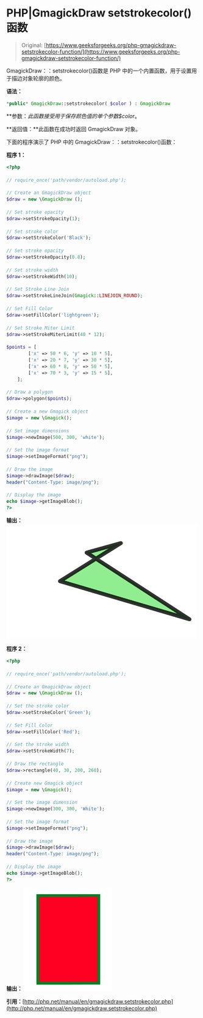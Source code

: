 # PHP|GmagickDraw setstrokecolor()函数

> Original: [https://www.geeksforgeeks.org/php-gmagickdraw-setstrokecolor-function/](https://www.geeksforgeeks.org/php-gmagickdraw-setstrokecolor-function/)

GmagickDraw：：setstrokecolor()函数是 PHP 中的一个内置函数，用于设置用于描边对象轮廓的颜色。

**语法：**

```php
*public* GmagickDraw::setstrokecolor( $color ) : GmagickDraw
```

**参数：**此函数接受用于保存颜色值的单个参数*$color*。

**返回值：**此函数在成功时返回 GmagickDraw 对象。

下面的程序演示了 PHP 中的 GmagickDraw：：setstrokecolor()函数：

**程序 1：**

```php
<?php

// require_once('path/vendor/autoload.php');

// Create an GmagickDraw object
$draw = new \GmagickDraw ();

// Set stroke opacity
$draw->setStrokeOpacity(1);

// Set stroke color
$draw->setStrokeColor('Black');

// Set stroke opacity
$draw->setStrokeOpacity(0.8);

// Set stroke width
$draw->setStrokeWidth(10);

// Set Stroke Line Join
$draw->setStrokeLineJoin(Gmagick::LINEJOIN_ROUND);

// Set Fill Color
$draw->setFillColor('lightgreen');

// Set Stroke Miter Limit
$draw->setStrokeMiterLimit(40 * 12);

$points = [
        ['x' => 50 * 6, 'y' => 10 * 5],
        ['x' => 20 * 7, 'y' => 30 * 5], 
        ['x' => 60 * 8, 'y' => 50 * 5], 
        ['x' => 70 * 3, 'y' => 15 * 5],
    ];

// Draw a polygon
$draw->polygon($points);

// Create a new Gmagick object
$image = new \Gmagick();

// Set image dimensions
$image->newImage(500, 300, 'white');

// Set the image format 
$image->setImageFormat("png");

// Draw the image
$image->drawImage($draw);
header("Content-Type: image/png");

// Display the image
echo $image->getImageBlob();
?>
```

**输出：**
![](img/28aa9f44f7f9a93ece5b651bff6e27b8.png)

**程序 2：**

```php
<?php

// require_once('path/vendor/autoload.php');

// Create an GmagickDraw object 
$draw = new \GmagickDraw ();

// Set the stroke color
$draw->setStrokeColor('Green');

// Set Fill Color
$draw->setFillColor('Red');

// Set the stroke width
$draw->setStrokeWidth(7);

// Draw the rectangle
$draw->rectangle(40, 30, 200, 260);

// Create new Gmagick object 
$image = new \Gmagick();

// Set the image dimension
$image->newImage(300, 300, 'White');

// Set the image format
$image->setImageFormat("png");

// Draw the image
$image->drawImage($draw);
header("Content-Type: image/png");

// Display the image
echo $image->getImageBlob();
?>
```

**输出：**
![](img/4497a1bd790f14888ebadbfca4666042.png)

**引用：**[http://php.net/manual/en/gmagickdraw.setstrokecolor.php](http://php.net/manual/en/gmagickdraw.setstrokecolor.php)